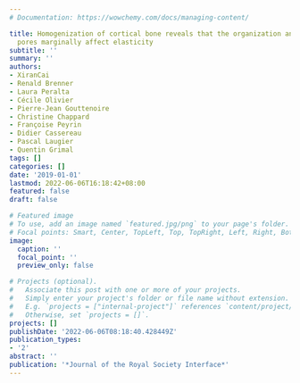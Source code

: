 ```yaml
---
# Documentation: https://wowchemy.com/docs/managing-content/

title: Homogenization of cortical bone reveals that the organization and shape of
  pores marginally affect elasticity
subtitle: ''
summary: ''
authors:
- XiranCai
- Renald Brenner
- Laura Peralta
- Cécile Olivier
- Pierre-Jean Gouttenoire
- Christine Chappard
- Françoise Peyrin
- Didier Cassereau
- Pascal Laugier
- Quentin Grimal
tags: []
categories: []
date: '2019-01-01'
lastmod: 2022-06-06T16:18:42+08:00
featured: false
draft: false

# Featured image
# To use, add an image named `featured.jpg/png` to your page's folder.
# Focal points: Smart, Center, TopLeft, Top, TopRight, Left, Right, BottomLeft, Bottom, BottomRight.
image:
  caption: ''
  focal_point: ''
  preview_only: false

# Projects (optional).
#   Associate this post with one or more of your projects.
#   Simply enter your project's folder or file name without extension.
#   E.g. `projects = ["internal-project"]` references `content/project/deep-learning/index.md`.
#   Otherwise, set `projects = []`.
projects: []
publishDate: '2022-06-06T08:18:40.428449Z'
publication_types:
- '2'
abstract: ''
publication: '*Journal of the Royal Society Interface*'
---
```

